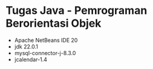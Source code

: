 # Tugas Java - Pemrograman Berorientasi Objek
- Apache NetBeans IDE 20
- jdk 22.0.1
- mysql-connector-j-8.3.0
- jcalendar-1.4